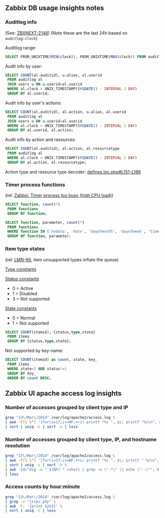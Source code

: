 ## Zabbix DB usage insights notes

### Auditlog info

(See: [ZBXNEXT-2148](https://support.zabbix.com/browse/ZBXNEXT-2148))
(Note these are the last 24h based on `auditlog:clock`)

Auditlog range:

```sql
SELECT FROM_UNIXTIME(MIN(clock)), FROM_UNIXTIME(MAX(clock)) FROM auditlog;
```


Audit info by user:

```sql
SELECT COUNT(al.auditid), u.alias, al.userid
 FROM auditlog al
 JOIN users u ON u.userid=al.userid
 WHERE al.clock > UNIX_TIMESTAMP(SYSDATE() - INTERVAL 1 DAY)
 GROUP BY al.userid;
```


Audit info by user's actions:

```sql
SELECT COUNT(al.auditid), al.action, u.alias, al.userid
 FROM auditlog al
 JOIN users u ON u.userid=al.userid
 WHERE al.clock > UNIX_TIMESTAMP(SYSDATE() - INTERVAL 1 DAY)
 GROUP BY al.userid, al.action;
```


Audit info by action and resources:

```sql
SELECT COUNT(al.auditid), al.action, al.resourcetype
 FROM auditlog al
 WHERE al.clock > UNIX_TIMESTAMP(SYSDATE() - INTERVAL 1 DAY)
 GROUP BY al.action, al.resourcetype;
```

Action type and resource type decoder: [defines.inc.php#L151-L186](https://github.llnw.net/Zabbix/svn.zabbix.com/blob/LLNW-UIAPI/frontends/php/include/defines.inc.php#L151-L186)


### Timer process functions

(rel: [Zabbix: Timer process too busy (high CPU load)](http://crypt47.blogspot.com/2012/12/zabbix-timer-process-too-busy-high-cpu.html))

```sql
SELECT function, count(*)
 FROM functions
 GROUP BY function;
```

```sql
SELECT function, parameter, count(*)
 FROM functions
 WHERE function IN ('nodata', 'date', 'dayofmonth', 'dayofweek', 'time', 'now')
 GROUP BY function, parameter;
```


### Item type states

(rel: [LMN-66](https://support.zabbix.com/browse/LMN-66), item unsupported types inflate the queue)

[Type constants](https://github.llnw.net/Zabbix/svn.zabbix.com/blob/2.2.2%2Bllnw.4/frontends/php/include/defines.inc.php#L318-L334)

[Status constants](https://github.llnw.net/Zabbix/svn.zabbix.com/blob/2.2.2%2Bllnw.4/frontends/php/include/defines.inc.php#L358-L360)

*  0 = Active
*  1 = Disabled
*  3 = Not supported

[State constants](https://github.llnw.net/Zabbix/svn.zabbix.com/blob/2.2.2%2Bllnw.4/frontends/php/include/defines.inc.php#L362-L363)

*  0 = Normal
*  1 = Not supported

```sql
SELECT COUNT(itemid), {status,type,state}
 FROM items
 GROUP BY {status,type,state};
```

Not supported by key-name:

```sql
SELECT COUNT(itemid) as count, state, key_
 FROM items
 WHERE state=1 AND status!=1
 GROUP BY key_
 ORDER BY count DESC;
```


## Zabbix UI apache access log insights

### Number of accesses grouped by client type and IP

```sh
grep "13\/Mar\/2014" /var/log/apache2/access.log \
| awk -F[\ \"] '{for(i=17;i<=NF;++i) printf "%s ", $i; printf "%s\n", $1; }' \
| sort | uniq -c | sort -n | less
```

### Number of accesses grouped by client type, IP, and hostname resolution

```sh
grep "13\/Mar\/2014" /var/log/apache2/access.log \
| awk -F[\ \"] '{for(i=17;i<=NF;++i) printf "%s ", $i; printf " %s\n", $1;}' \
| sort | uniq -c | sort -n \
| awk '{d="dig -x " $(NF) " +short | grep -o \".*\" || echo \"--\""; d | getline z; close(d); printf "%s %s\n", $0, z;}' \
| less
```

### Access counts by hour:minute

```sh
grep "13\/Mar\/2014" /var/log/apache2/access.log \
| grep -v "jsrpc.php" \
| awk -F: '{print $2$3}' \
| sort | uniq -c | less
```
